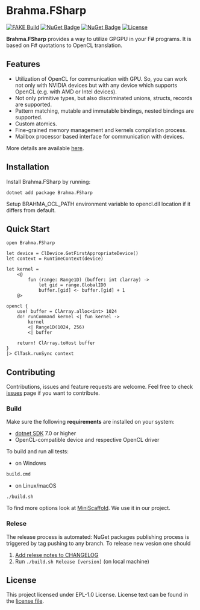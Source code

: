 # Brahma.FSharp 

[![FAKE Build](https://github.com/YaccConstructor/Brahma.FSharp/actions/workflows/build-on-push.yml/badge.svg)](https://github.com/YaccConstructor/Brahma.FSharp/actions/workflows/build-on-push.yml) 
[![NuGet Badge](https://buildstats.info/nuget/Brahma.FSharp)](https://www.nuget.org/packages/Brahma.FSharp/)
[![NuGet Badge](https://buildstats.info/nuget/Brahma.FSharp?includePreReleases=true)](https://www.nuget.org/packages/Brahma.FSharp/)
[![License](https://img.shields.io/badge/License-EPL_1.0-red.svg)](https://opensource.org/licenses/EPL-1.0)

**Brahma.FSharp** provides a way to utilize GPGPU in your F# programs. It is based on F# quotations to OpenCL translation.

## Features
* Utilization of OpenCL for communication with GPU. So, you can work not only with NVIDIA devices but with any device which supports OpenCL (e.g. with AMD or Intel devices).
* Not only primitive types, but also discriminated unions, structs, records are supported.
* Pattern matching, mutable and immutable bindings, nested bindings are supported.
* Custom atomics.
* Fine-grained memory management and kernels compilation process.
* Mailbox processor based interface for communication with devices.

More details are available [here](https://yaccconstructor.github.io/Brahma.FSharp/).

## Installation
Install Brahma.FSharp by running:
```shell
dotnet add package Brahma.FSharp
```

Setup BRAHMA_OCL_PATH environment variable to opencl.dll location if it differs from default.

## Quick Start
```f# script
open Brahma.FSharp

let device = ClDevice.GetFirstAppropriateDevice()
let context = RuntimeContext(device)

let kernel =
    <@
        fun (range: Range1D) (buffer: int clarray) ->
            let gid = range.GlobalID0
            buffer.[gid] <- buffer.[gid] + 1
    @>

opencl {
    use! buffer = ClArray.alloc<int> 1024
    do! runCommand kernel <| fun kernel ->
        kernel
        <| Range1D(1024, 256)
        <| buffer

    return! ClArray.toHost buffer
}
|> ClTask.runSync context
```

## Contributing
Contributions, issues and feature requests are welcome.
Feel free to check [issues](https://github.com/YaccConstructor/Brahma.FSharp/issues) page if you want to contribute.

### Build
Make sure the following **requirements** are installed on your system:
- [dotnet SDK](https://dotnet.microsoft.com/en-us/download/dotnet/7.0) 7.0 or higher
- OpenCL-compatible device and respective OpenCL driver

To build and run all tests:

- on Windows
```cmd
build.cmd 
```

- on Linux/macOS
```shell
./build.sh 
```
To find more options look at [MiniScaffold](https://github.com/TheAngryByrd/MiniScaffold). We use it in our project.

### Relese
The release process is automated: NuGet packages publishing process is triggered by tag pushing to any branch.
To release new vesion one should
1. [Add relese notes to CHANGELOG](https://github.com/TheAngryByrd/MiniScaffold/blob/master/Content/Library/README.md#releasing)
2. Run ```./build.sh Release [version]``` (on local machine)

## License
This project licensed under EPL-1.0 License. License text can be found in the [license file](https://github.com/YaccConstructor/Brahma.FSharp/blob/master/LICENSE.md).
 

